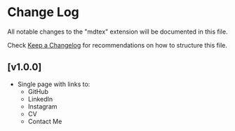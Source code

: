 # Change Log

All notable changes to the "mdtex" extension will be documented in this file.

Check [Keep a Changelog](http://keepachangelog.com/) for recommendations on how to structure this file.

## [v1.0.0]

- Single page with links to:
  - GitHub
  - LinkedIn
  - Instagram
  - CV
  - Contact Me
